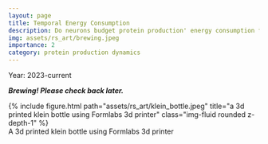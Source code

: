 ```yaml
---
layout: page
title: Temporal Energy Consumption
description: Do neurons budget protein production' energy consumption for plasticity events in the most optimized way?
img: assets/rs_art/brewing.jpeg
importance: 2
category: protein production dynamics
---
```


Year: 2023-current

***Brewing! Please check back later.***

<div class="row">
    <div class="col-sm mt-3 mt-md-0">
        {% include figure.html path="assets/rs_art/klein_bottle.jpeg" title="a 3d printed klein bottle using Formlabs 3d printer" class="img-fluid rounded z-depth-1" %}
    </div>
</div>
<div class="caption">
    A 3d printed klein bottle using Formlabs 3d printer
</div>